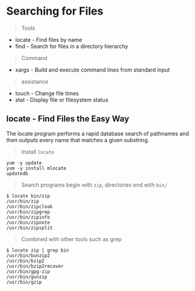 # Searching for Files

> Tools

- locate - Find files by name
- find - Search for files in a directory hierarchy

> Command

- xargs - Build and execute command lines from standard input

> assistance

- touch - Change file times
- stat - Display file or filesystem status

## locate - Find Files the Easy Way

The locate program performs a rapid database search of pathnames and then outputs every name that matches a given substring.

> Install `locate`

```
yum -y update
yum -y install mlocate
updatedb
```

> Search programs begin with `zip`, directories end with `bin/`

```
$ locate bin/zip
/usr/bin/zip
/usr/bin/zipcloak
/usr/bin/zipgrep
/usr/bin/zipinfo
/usr/bin/zipnote
/usr/bin/zipsplit
```

> Combined with other tools such as grep

```
$ locate zip | grep bin
/usr/bin/bunzip2
/usr/bin/bzip2
/usr/bin/bzip2recover
/usr/bin/gpg-zip
/usr/bin/gunzip
/usr/bin/gzip
```
